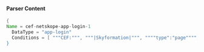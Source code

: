 #### Parser Content
```Java
{
Name = cef-netskope-app-login-1
  DataType = "app-login"
  Conditions = [ """CEF:""", """|Skyformation|""", """"type":"page"""", """destinationServiceName=Netskope""" ]
}
```